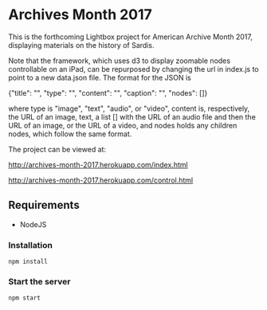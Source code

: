# Archives Month 2017

This is the forthcoming Lightbox project for American Archive Month 2017, displaying materials on the history of Sardis. 

Note that the framework, which uses d3 to display zoomable nodes controllable on an iPad, can be repurposed by changing the url in index.js to point to a new data.json file. The format for the JSON is 

{"title": "", "type": "", "content": "", "caption": "", "nodes": []}

where type is "image", "text", "audio", or "video", content is, respectively, the URL of an image, text, a list [] with the URL of an audio file and then the URL of an image, or the URL of a video, and nodes holds any children nodes, which follow the same format.

The project can be viewed at:

http://archives-month-2017.herokuapp.com/index.html

http://archives-month-2017.herokuapp.com/control.html

## Requirements

* NodeJS

### Installation
```
npm install 
```

### Start the server
```
npm start
```
